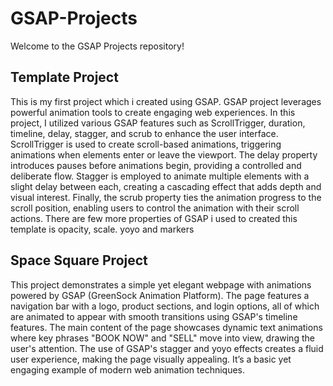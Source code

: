 # GSAP-Projects
Welcome to the GSAP Projects repository! 

<h2>Template Project </h2>
<p>
This is my first project which i created using GSAP. GSAP project leverages powerful animation tools to create engaging web experiences. In this project, I utilized various GSAP features such as ScrollTrigger, duration, timeline, delay, stagger, and scrub to enhance the user interface.
ScrollTrigger is used to create scroll-based animations, triggering animations when elements enter or leave the viewport. The delay property introduces pauses before animations begin, providing a controlled and deliberate flow. Stagger is employed to animate multiple elements with a slight delay between each, creating a cascading effect that adds depth and visual interest. Finally, the scrub property ties the animation progress to the scroll position, enabling users to control the animation with their scroll actions.
There are few more properties of GSAP i used to created this template is opacity, scale. yoyo and markers
</p>


<h2>Space Square Project </h2>
<p>
This project demonstrates a simple yet elegant webpage with animations powered by GSAP (GreenSock Animation Platform). The page features a navigation bar with a logo, product sections, and login options, all of which are animated to appear with smooth transitions using GSAP's timeline features. The main content of the page showcases dynamic text animations where key phrases "BOOK NOW" and "SELL" move into view, drawing the user's attention. The use of GSAP's stagger and yoyo effects creates a fluid user experience, making the page visually appealing. It’s a basic yet engaging example of modern web animation techniques.
</p>

